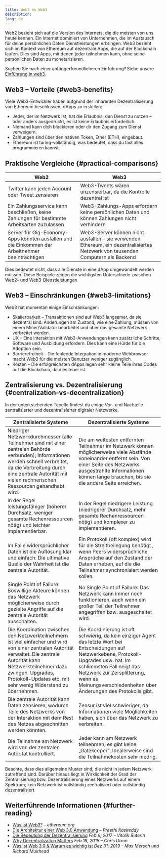 ```yaml
---
title: Web2 vs Web3
description:
lang: de
---
```


Web2 bezieht sich auf die Version des Internets, die die meisten von uns heute kennen. Ein Internet dominiert von Unternehmen, die im Austausch für deine persönlichen Daten Dienstleistungen erbringen. Web3 bezieht sich im Kontext von Ethereum auf dezentrale Apps, die auf der Blockchain laufen. Dies sind Apps, mit denen jeder teilnehmen kann, ohne seine persönlichen Daten zu monetarisieren.

Suchen Sie nach einer anfängerfreundlicheren Einführung? Siehe unsere [Einführung in web3](/web3/).

## Web3 – Vorteile {#web3-benefits}

Viele Web3-Entwickler haben aufgrund der inhärenten Dezentralisierung von Ethereum beschlossen, dApps zu erstellen:

- Jeder, der im Netzwerk ist, hat die Erlaubnis, den Dienst zu nutzen – oder anders ausgedrückt, es ist keine Erlaubnis erforderlich.
- Niemand kann dich blockieren oder dir den Zugang zum Dienst verweigern.
- Zahlungen sind über den nativen Token, Ether (ETH), eingebaut.
- Ethereum ist turing-vollständig, was bedeutet, dass du fast alles programmieren kannst.

## Praktische Vergleiche {#practical-comparisons}

| Web2                                                                                             | Web3                                                                                                                            |
| ------------------------------------------------------------------------------------------------ | ------------------------------------------------------------------------------------------------------------------------------- |
| Twitter kann jeden Account oder Tweet zensieren                                                  | Web3-Tweets wären unzensierbar, da die Kontrolle dezentral ist                                                                  |
| Ein Zahlungsservice kann beschließen, keine Zahlungen für bestimmte Arbeitsarten zuzulassen      | Web3-Zahlungs-Apps erfordern keine persönlichen Daten und können Zahlungen nicht verhindern                                     |
| Server für Gig-Economy-Apps könnten ausfallen und die Einkommen der Arbeitnehmer beeinträchtigen | Web3-Server können nicht ausfallen – sie verwenden Ethereum, ein dezentralisiertes Netzwerk von tausenden Computern als Backend |

Dies bedeutet nicht, dass alle Dienste in eine dApp umgewandelt werden müssen. Diese Beispiele zeigen die wichtigsten Unterschiede zwischen Web2- und Web3-Dienstleistungen.

## Web3 – Einschränkungen {#web3-limitations}

Web3 hat momentan einige Einschränkungen:

- Skalierbarkeit – Transaktionen sind auf Web3 langsamer, da sie dezentral sind. Änderungen am Zustand, wie eine Zahlung, müssen von einem Miner/Validator bearbeitet und über das gesamte Netzwerk verbreitet werden.
- UX – Eine Interaktion mit Web3-Anwendungen kann zusätzliche Schritte, Software und Ausbildung erfordern. Dies kann eine Hürde für die Adoption sein.
- Barrierefreiheit – Die fehlende Integration in moderne Webbrowser macht Web3 für die meisten Benutzer weniger zugänglich.
- Kosten – Die erfolgreichsten dApps legen sehr kleine Teile ihres Codes auf die Blockchain, da dies teuer ist.

## Zentralisierung vs. Dezentralisierung {#centralization-vs-decentralization}

In der unten stehenden Tabelle findest du einige Vor- und Nachteile zentralisierter und dezentralisierter digitaler Netzwerke.

| Zentralisierte Systeme                                                                                                                                                                                                                                        | Dezentralisierte Systeme                                                                                                                                                                                                                                                         |
| ------------------------------------------------------------------------------------------------------------------------------------------------------------------------------------------------------------------------------------------------------------- | -------------------------------------------------------------------------------------------------------------------------------------------------------------------------------------------------------------------------------------------------------------------------------- |
| Niedriger Netzwerkdurchmesser (alle Teilnehmer sind mit einer zentralen Behörde verbunden); Informationen werden schnell verbreitet, da die Verbreitung durch eine zentrale Autorität mit vielen rechnerischen Ressourcen gehandhabt wird.                    | Die am weitesten entfernten Teilnehmer im Netzwerk können möglicherweise viele Abstände voneinander entfernt sein. Von einer Seite des Netzwerks ausgestrahlte Informationen können lange brauchen, bis sie die andere Seite erreichen.                                          |
| In der Regel leistungsfähiger (höherer Durchsatz, weniger gesamte Rechenressourcen nötig) und leichter implementierbar.                                                                                                                                       | In der Regel niedrigere Leistung (niedrigerer Durchsatz, mehr gesamte Rechenressourcen nötig) und komplexer zu implementieren.                                                                                                                                                   |
| Im Falle widersprüchlicher Daten ist die Auflösung klar und einfach: Die ultimative Quelle der Wahrheit ist die zentrale Autorität.                                                                                                                           | Ein Protokoll (oft komplex) wird für die Streitbeilegung benötigt , wenn Peers widersprüchliche Ansprüche auf den Zustand der Daten erheben, auf die die Teilnehmer synchronisiert werden sollen.                                                                                |
| Single Point of Failure: Böswillige Akteure können das Netzwerk möglicherweise durch gezielte Angriffe auf die zentrale Autorität ausschalten.                                                                                                                | No Single Point of Failure: Das Netzwerk kann immer noch funktionieren, auch wenn ein großer Teil der Teilnehmer angegriffen bzw. ausgeschaltet wird.                                                                                                                            |
| Die Koordination zwischen den Netzwerkteilnehmern ist viel einfacher und wird von einer zentralen Autorität verwaltet. Die zentrale Autorität kann Netzwerkteilnehmer dazu zwingen, Upgrades, Protokoll-Updates etc. mit sehr wenig Widerstand zu übernehmen. | Die Koordinierung ist oft schwierig, da kein einziger Agent das letzte Wort bei Entscheidungen auf Netzwerkebene, Protokoll-Upgrades usw. hat. Im schlimmsten Fall neigt das Netzwerk zur Zersplitterung, wenn es Meinungsverschiedenheiten über Änderungen des Protokolls gibt. |
| Die zentrale Autorität kann Daten zensieren, wodurch Teile des Netzwerks von der Interaktion mit dem Rest des Netzes abgeschnitten werden könnten.                                                                                                            | Zensur ist viel schwieriger, da Informationen viele Möglichkeiten haben, sich über das Netzwerk zu verbreiten.                                                                                                                                                                   |
| Die Teilnahme am Netzwerk wird von der zentralen Autorität kontrolliert.                                                                                                                                                                                      | Jeder kann am Netzwerk teilnehmen; es gibt keine „Gatekeeper“. Idealerweise sind die Teilnahmekosten sehr niedrig.                                                                                                                                                               |

Beachte, dass dies allgemeine Muster sind, die nicht in jedem Netzwerk zutreffend sind. Darüber hinaus liegt in Wirklichkeit der Grad der Zentralisierung bzw. Dezentralisierung eines Netzwerks auf einem Spektrum; kein Netzwerk ist vollständig zentralisiert oder vollständig dezentralisiert.

## Weiterführende Informationen {#further-reading}

- [Was ist Web3?](/web3/) – _ethereum.org_
- [Die Architektur einer Web 3.0 Anwendung](https://www.preethikasireddy.com/post/the-architecture-of-a-web-3-0-application) – _Preethi Kasireddy_
- [Die Bedeutung der Dezentralisierung](https://medium.com/@VitalikButerin/the-meaning-of-decentralization-a0c92b76a274) _Feb 6, 2017 – Vitalik Buterin_
- [Why Decentralization Matters](https://medium.com/s/story/why-decentralization-matters-5e3f79f7638e) _Feb 18, 2018 – Chris Dixon_
- [Was ist Web 3.0 & Warum es wichtig ist](https://medium.com/fabric-ventures/what-is-web-3-0-why-it-matters-934eb07f3d2b) _Dez 31, 2019 – Max Mersch und Richard Muirhead_
